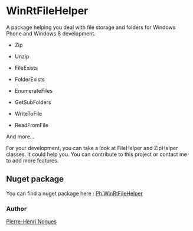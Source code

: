 # WinRtFileHelper

A package helping you deal with file storage and folders for Windows Phone and Windows 8 development.

* Zip
* Unzip


* FileExists
* FolderExists


* EnumerateFiles
* GetSubFolders


* WriteToFile
* ReadFromFile


And more...

For your development, you can take a look at FileHelper and ZipHelper classes. It could help you.
You can contribute to this project or contact me to add more features.

## Nuget package
You can find a nuget package here : [Ph.WinRtFileHelper](https://www.nuget.org/packages/Ph.WinRtFileHelper/) 

### Author
[Pierre-Henri Nogues](http://www.pierrehenri.fr/)
